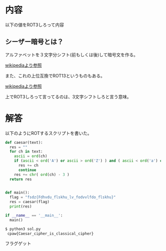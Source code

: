 # 内容
以下の値をROT3しろって内容

## シーザー暗号とは？
アルファベットを３文字分シフト(前もしくは後)して暗号文を作る。

[wikipediaより参照](https://ja.wikipedia.org/wiki/%E3%82%B7%E3%83%BC%E3%82%B6%E3%83%BC%E6%9A%97%E5%8F%B7)

また、これの上位互換でROT13というものもある。

[wikipediaより参照](https://ja.wikipedia.org/wiki/ROT13)

上でROT3しろって言ってるのは、3文字シフトしろと言う意味。

# 解答
以下のようにROTするスクリプトを書いた。


```python
def caesar(text):
  res = ""
  for ch in text:
    ascii = ord(ch)
    if (ascii < ord('A') or ascii > ord('Z') ) and ( ascii < ord('a') or ascii > ord('z') ):
      res += ch
      continue
    res += chr( ord(ch) - 3 )    
  return res
  

def main():
  flag = "fsdz{Fdhvdu_flskhu_lv_fodvvlfdo_flskhu}"
  res = caesar(flag)
  print(res)

if __name__ == '__main__':  
  main()
```


```bash 
$ python3 sol.py
 cpaw{Caesar_cipher_is_classical_cipher}
```

フラグゲット
